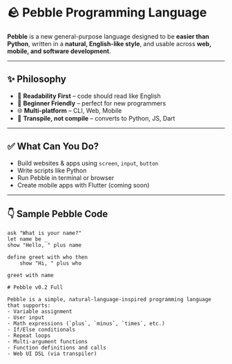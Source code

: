 # 🪨 Pebble Programming Language

**Pebble** is a new general-purpose language designed to be **easier than Python**, written in a **natural, English-like style**, and usable across **web, mobile, and software development**.

---

## ✨ Philosophy

- 🧠 **Readability First** – code should read like English
- 🚀 **Beginner Friendly** – perfect for new programmers
- 🌐 **Multi-platform** – CLI, Web, Mobile
- 🔁 **Transpile, not compile** – converts to Python, JS, Dart

---

## ✅ What Can You Do?

- Build websites & apps using `screen`, `input`, `button`
- Write scripts like Python
- Run Pebble in terminal or browser
- Create mobile apps with Flutter (coming soon)

---

## 👇 Sample Pebble Code

```pebble
ask "What is your name?"
let name be _
show "Hello, " plus name

define greet with who then
    show "Hi, " plus who

greet with name

# Pebble v0.2 Full

Pebble is a simple, natural-language-inspired programming language that supports:
- Variable assignment
- User input
- Math expressions (`plus`, `minus`, `times`, etc.)
- If/Else conditionals
- Repeat loops
- Multi-argument functions
- Function definitions and calls
- Web UI DSL (via transpiler)
